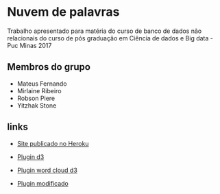# Nuvem de palavras

Trabalho apresentado para matéria do curso de banco de dados não relacionais do curso de pós graduação em Ciência de dados e Big data - Puc Minas 2017

## Membros do grupo
 - Mateus Fernando
 - Mirlaine Ribeiro
 - Robson Piere
 - Yitzhak Stone

## links

- [Site publicado no Heroku](https://nuvemdepalavras.herokuapp.com/)

- [Plugin d3](https://d3js.org/)

- [Plugin word cloud d3](https://github.com/jasondavies/d3-cloud)

- [Plugin modificado](https://github.com/wvengen/d3-wordcloud)